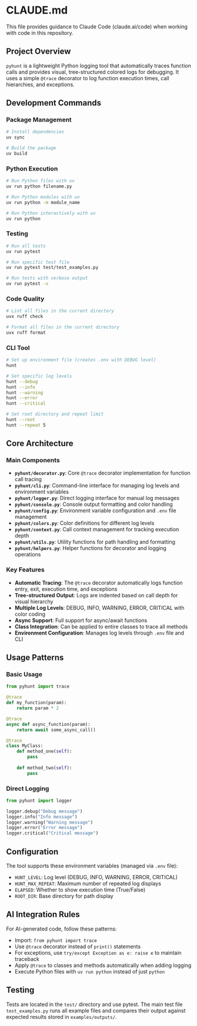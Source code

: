# CLAUDE.md

This file provides guidance to Claude Code (claude.ai/code) when working with code in this repository.

## Project Overview

`pyhunt` is a lightweight Python logging tool that automatically traces function calls and provides visual, tree-structured colored logs for debugging. It uses a simple `@trace` decorator to log function execution times, call hierarchies, and exceptions.

## Development Commands

### Package Management
```bash
# Install dependencies
uv sync

# Build the package
uv build
```

### Python Execution
```bash
# Run Python files with uv
uv run python filename.py

# Run Python modules with uv
uv run python -m module_name

# Run Python interactively with uv
uv run python
```


### Testing
```bash
# Run all tests
uv run pytest

# Run specific test file
uv run pytest test/test_examples.py

# Run tests with verbose output
uv run pytest -v
```

### Code Quality
```bash
# Lint all files in the current directory
uvx ruff check

# Format all files in the current directory
uvx ruff format
```

### CLI Tool
```bash
# Set up environment file (creates .env with DEBUG level)
hunt

# Set specific log levels
hunt --debug
hunt --info
hunt --warning
hunt --error
hunt --critical

# Set root directory and repeat limit
hunt --root
hunt --repeat 5
```


## Core Architecture

### Main Components
- **`pyhunt/decorator.py`**: Core `@trace` decorator implementation for function call tracing
- **`pyhunt/cli.py`**: Command-line interface for managing log levels and environment variables
- **`pyhunt/logger.py`**: Direct logging interface for manual log messages
- **`pyhunt/console.py`**: Console output formatting and color handling
- **`pyhunt/config.py`**: Environment variable configuration and `.env` file management
- **`pyhunt/colors.py`**: Color definitions for different log levels
- **`pyhunt/context.py`**: Call context management for tracking execution depth
- **`pyhunt/utils.py`**: Utility functions for path handling and formatting
- **`pyhunt/helpers.py`**: Helper functions for decorator and logging operations

### Key Features
- **Automatic Tracing**: The `@trace` decorator automatically logs function entry, exit, execution time, and exceptions
- **Tree-structured Output**: Logs are indented based on call depth for visual hierarchy
- **Multiple Log Levels**: DEBUG, INFO, WARNING, ERROR, CRITICAL with color coding
- **Async Support**: Full support for async/await functions
- **Class Integration**: Can be applied to entire classes to trace all methods
- **Environment Configuration**: Manages log levels through `.env` file and CLI

## Usage Patterns

### Basic Usage
```python
from pyhunt import trace

@trace
def my_function(param):
    return param * 2

@trace
async def async_function(param):
    return await some_async_call()

@trace
class MyClass:
    def method_one(self):
        pass
    
    def method_two(self):
        pass
```

### Direct Logging
```python
from pyhunt import logger

logger.debug("Debug message")
logger.info("Info message")
logger.warning("Warning message")
logger.error("Error message")
logger.critical("Critical message")
```

## Configuration

The tool supports these environment variables (managed via `.env` file):
- `HUNT_LEVEL`: Log level (DEBUG, INFO, WARNING, ERROR, CRITICAL)
- `HUNT_MAX_REPEAT`: Maximum number of repeated log displays
- `ELAPSED`: Whether to show execution time (True/False)
- `ROOT_DIR`: Base directory for path display

## AI Integration Rules

For AI-generated code, follow these patterns:
- Import: `from pyhunt import trace`
- Use `@trace` decorator instead of `print()` statements
- For exceptions, use `try/except Exception as e: raise e` to maintain traceback
- Apply `@trace` to classes and methods automatically when adding logging
- Execute Python files with `uv run python` instead of just `python`

## Testing

Tests are located in the `test/` directory and use pytest. The main test file `test_examples.py` runs all example files and compares their output against expected results stored in `examples/outputs/`.